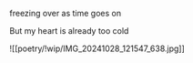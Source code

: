 freezing over as time goes on

But my heart is already too cold

![[poetry/!wip/IMG_20241028_121547_638.jpg]]